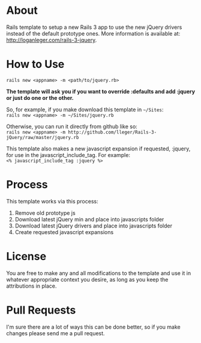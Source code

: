 About
=====
Rails template to setup a new Rails 3 app to use the new jQuery drivers instead of the default prototype ones.  More information is available at: http://loganleger.com/rails-3-jquery.

How to Use
==========
`rails new <appname> -m <path/to/jquery.rb>`

**The template will ask you if you want to override :defaults and add :jquery or just do one or the other.**

So, for example, if you make download this template in `~/Sites`:<br>
`rails new <appname> -m ~/Sites/jquery.rb`

Otherwise, you can run it directly from github like so:<br>
`rails new <appname> -m http://github.com/lleger/Rails-3-jQuery/raw/master/jquery.rb`

This template also makes a new javascript expansion if requested, :jquery, for use in the javascript_include_tag. For example:<br>
`<% javascript_include_tag :jquery %>`

Process
=======
This template works via this process:

1.	Remove old prototype js
2.  Download latest jQuery min and place into javascripts folder
3.  Download latest jQuery drivers and place into javascripts folder
4.  Create requested javascript expansions

License
=======
You are free to make any and all modifications to the template and use it in whatever appropriate context you desire, as long as you keep the attributions in place.

Pull Requests
=============
I'm sure there are a lot of ways this can be done better, so if you make changes please send me a pull request.